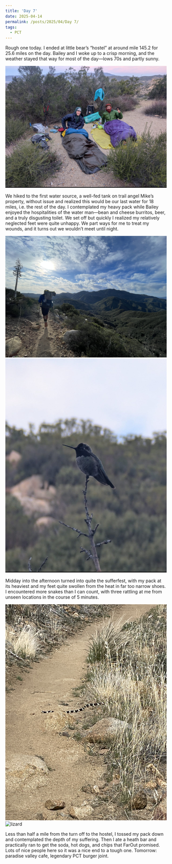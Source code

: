 ```yaml
---
title: 'Day 7'
date: 2025-04-14
permalink: /posts/2025/04/Day 7/
tags:
  - PCT
---
```


Rough one today. I ended at little bear’s “hostel” at around mile 145.2 for 25.6 miles on the day. Bailey and I woke up to a crisp morning, and the weather stayed that way for most of the day—lows 70s and partly sunny. 

![cowboy](/images/IMG_4521.jpeg)

We hiked to the first water source, a well-fed tank on trail angel Mike’s property, without issue and realized this would be our last water for 18 miles, i.e. the rest of the day. I contemplated my heavy pack while Bailey enjoyed the hospitalities of the water man—bean and cheese burritos, beer, and a truly disgusting toilet. We set off but quickly I realized my relatively neglected feet were quite unhappy. We part ways for me to treat my wounds, and it turns out we wouldn’t meet until night.

![view](/images/IMG_4489.jpeg)
![hummingbird](/images/IMG_4522.jpeg)

Midday into the afternoon turned into quite the sufferfest, with my pack at its heaviest and my feet quite swollen from the heat in far too narrow shoes. I encountered more snakes than I can count, with three rattling at me from unseen locations in the course of 5 minutes.

![snake](/images/IMG_4506.jpeg)
![lizard](/images/IMG_4524.jpeg)

Less than half a mile from the turn off to the hostel, I tossed my pack down and contemplated the depth of my suffering. Then I ate a heath bar and practically ran to get the soda, hot dogs, and chips that FarOut promised. Lots of nice people here so it was a nice end to a tough one. Tomorrow: paradise valley cafe, legendary PCT burger joint.